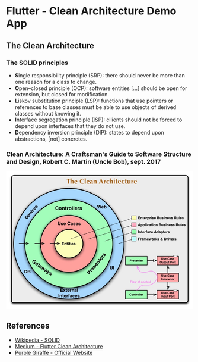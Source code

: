 # Flutter - Clean Architecture Demo App

## The Clean Architecture

### The SOLID principles

* **S**ingle responsibility principle (SRP): there should never be more than one reason for a class to change.
* **O**pen–closed principle (OCP): software entities [...] should be open for extension, but closed for modification.
* **L**iskov substitution principle (LSP): functions that use pointers or references to base classes must be able to use objects of derived classes without knowing it.
* **I**nterface segregation principle (ISP): cllients should not be forced to depend upon interfaces that they do not use.
* **D**ependency inversion principle (DIP): states to depend upon abstractions, [not] concretes.

### Clean Architecture: A Craftsman's Guide to Software Structure and Design, Robert C. Martin (Uncle Bob), sept. 2017

![clean architecture](clean_architecture.jpeg)

## References

* [Wikipedia - SOLID](https://en.wikipedia.org/wiki/SOLID)
* [Medium - Flutter Clean Architecture](https://medium.com/@semihaltin99/flutter-clean-architecture-8759ad0213dd)
* [Purple Giraffe - Official Website](https://www.purplegiraffe.fr/)
